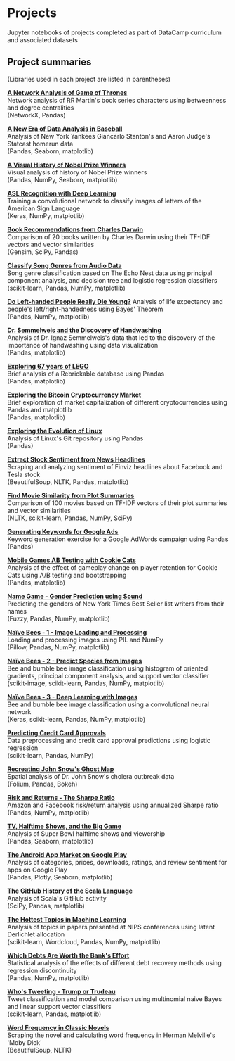 # Projects
Jupyter notebooks of projects completed as part of DataCamp curriculum and associated datasets

## Project summaries
(Libraries used in each project are listed in parentheses)

[**A Network Analysis of Game of Thrones**](https://github.com/Stas-Medvedev/Projects/blob/main/A%20Network%20Analysis%20of%20Game%20of%20Thrones/notebook.ipynb)  
Network analysis of RR Martin's book series characters using betweenness and degree centralities  
(NetworkX, Pandas)

[**A New Era of Data Analysis in Baseball**](https://github.com/Stas-Medvedev/Projects/blob/main/A%20New%20Era%20of%20Data%20Analysis%20in%20Baseball/notebook.ipynb)  
Analysis of New York Yankees Giancarlo Stanton's and Aaron Judge's Statcast homerun data  
(Pandas, Seaborn, matplotlib)

[**A Visual History of Nobel Prize Winners**](https://github.com/Stas-Medvedev/Projects/blob/main/A%20Visual%20History%20of%20Nobel%20Prize%20Winners/notebook.ipynb)  
Visual analysis of history of Nobel Prize winners  
(Pandas, NumPy, Seaborn, matplotlib)

[**ASL Recognition with Deep Learning**](https://github.com/Stas-Medvedev/Projects/blob/main/ASL%20Recognition%20with%20Deep%20Learning/notebook.ipynb)  
Training a convolutional network to classify images of letters of the American Sign Language  
(Keras, NumPy, matplotlib)

[**Book Recommendations from Charles Darwin**](https://github.com/Stas-Medvedev/Projects/blob/main/Book%20Recommendations%20from%20Charles%20Darwin/notebook.ipynb)  
Comparison of 20 books written by Charles Darwin using their TF-IDF vectors and vector similarities  
(Gensim, SciPy, Pandas)

[**Classify Song Genres from Audio Data**](https://github.com/Stas-Medvedev/Projects/blob/main/Classify%20Song%20Genres%20from%20Audio%20Data/notebook.ipynb)  
Song genre classification based on The Echo Nest data using principal component analysis, and decision tree and logistic regression classifiers  
(scikit-learn, Pandas, NumPy, matplotlib)

[**Do Left-handed People Really Die Young?**](https://github.com/Stas-Medvedev/DataCamp-Projects/blob/main/Do%20Left-handed%20People%20Really%20Die%20Young_/notebook.ipynb)
Analysis of life expectancy and people's left/right-handedness using Bayes' Theorem  
(Pandas, NumPy, matplotlib)

[**Dr. Semmelweis and the Discovery of Handwashing**](https://github.com/Stas-Medvedev/Projects/blob/main/Dr.%20Semmelweis%20and%20the%20Discovery%20of%20Handwashing/notebook.ipynb)  
Analysis of Dr. Ignaz Semmelweis's data that led to the discovery of the importance of handwashing using data visualization  
(Pandas, matplotlib)

[**Exploring 67 years of LEGO**](https://github.com/Stas-Medvedev/Projects/blob/main/Exploring%2067%20years%20of%20LEGO/notebook.ipynb)  
Brief analysis of a Rebrickable database using Pandas   
(Pandas, matplotlib)

[**Exploring the Bitcoin Cryptocurrency Market**](https://github.com/Stas-Medvedev/Projects/blob/main/Exploring%20the%20Bitcoin%20Cryptocurrency%20Market/notebook.ipynb)  
Brief exploration of market capitalization of different cryptocurrencies using Pandas and matplotlib  
(Pandas, matplotlib)

[**Exploring the Evolution of Linux**](https://github.com/Stas-Medvedev/Projects/blob/main/Exploring%20the%20Evolution%20of%20Linux/notebook.ipynb)  
Analysis of Linux's Git repository using Pandas  
(Pandas)

[**Extract Stock Sentiment from News Headlines**](https://github.com/Stas-Medvedev/Projects/blob/main/Extract%20Stock%20Sentiment%20from%20News%20Headlines/notebook.ipynb)  
Scraping and analyzing sentiment of Finviz headlines about Facebook and Tesla stock  
(BeautifulSoup, NLTK, Pandas, matplotlib)

[**Find Movie Similarity from Plot Summaries**](https://github.com/Stas-Medvedev/Projects/blob/main/Find%20Movie%20Similarity%20from%20Plot%20Summaries/notebook.ipynb)  
Comparison of 100 movies based on TF-IDF vectors of their plot summaries and vector similarities  
(NLTK, scikit-learn, Pandas, NumPy, SciPy)

[**Generating Keywords for Google Ads**](https://github.com/Stas-Medvedev/Projects/blob/main/Generating%20Keywords%20for%20Google%20Ads/notebook.ipynb)  
Keyword generation exercise for a Google AdWords campaign using Pandas  
(Pandas)

[**Mobile Games AB Testing with Cookie Cats**](https://github.com/Stas-Medvedev/Projects/blob/main/Mobile%20Games%20AB%20Testing%20with%20Cookie%20Cats/notebook.ipynb)  
Analysis of the effect of gameplay change on player retention for Cookie Cats using A/B testing and bootstrapping  
(Pandas, matplotlib)

[**Name Game - Gender Prediction using Sound**](https://github.com/Stas-Medvedev/Projects/blob/main/Name%20Game_%20Gender%20Prediction%20using%20Sound/notebook.ipynb)  
Predicting the genders of New York Times Best Seller list writers from their names  
(Fuzzy, Pandas, NumPy, matplotlib)

[**Naïve Bees - 1 - Image Loading and Processing**](https://github.com/Stas-Medvedev/Projects/blob/main/Na%C3%AFve%20Bees%20-%201%20-%20Image%20Loading%20and%20Processing/notebook.ipynb)  
Loading and processing images using PIL and NumPy  
(Pillow, Pandas, NumPy, matplotlib)

[**Naïve Bees - 2 - Predict Species from Images**](https://github.com/Stas-Medvedev/Projects/blob/main/Na%C3%AFve%20Bees%20-%202%20-%20Predict%20Species%20from%20Images/notebook.ipynb)  
Bee and bumble bee image classification using histogram of oriented gradients, principal component analysis, and support vector classifier  
(scikit-image, scikit-learn, Pandas, NumPy, matplotlib)

[**Naïve Bees - 3 - Deep Learning with Images**](https://github.com/Stas-Medvedev/Projects/blob/main/Na%C3%AFve%20Bees%20-%203%20-%20Deep%20Learning%20with%20Images/notebook.ipynb)  
Bee and bumble bee image classification using a convolutional neural network  
(Keras, scikit-learn, Pandas, NumPy, matplotlib)

[**Predicting Credit Card Approvals**](https://github.com/Stas-Medvedev/Projects/blob/main/Predicting%20Credit%20Card%20Approvals/notebook.ipynb)  
Data preprocessing and credit card approval predictions using logistic regression  
(scikit-learn, Pandas, NumPy)

[**Recreating John Snow's Ghost Map**](https://github.com/Stas-Medvedev/Projects/blob/main/Recreating%20John%20Snow's%20Ghost%20Map/notebook.ipynb)  
Spatial analysis of Dr. John Snow's cholera outbreak data  
(Folium, Pandas, Bokeh)

[**Risk and Returns - The Sharpe Ratio**](https://github.com/Stas-Medvedev/Projects/blob/main/Risk%20and%20Returns_%20The%20Sharpe%20Ratio/notebook.ipynb)  
Amazon and Facebook risk/return analysis using annualized Sharpe ratio  
(Pandas, NumPy, matplotlib)

[**TV, Halftime Shows, and the Big Game**](https://github.com/Stas-Medvedev/Projects/blob/main/TV%2C%20Halftime%20Shows%2C%20and%20the%20Big%20Game/notebook.ipynb)  
Analysis of Super Bowl halftime shows and viewership  
(Pandas, Seaborn, matplotlib)

[**The Android App Market on Google Play**](https://github.com/Stas-Medvedev/Projects/blob/main/The%20Android%20App%20Market%20on%20Google%20Play/notebook.ipynb)  
Analysis of categories, prices, downloads, ratings, and review sentiment for apps on Google Play  
(Pandas, Plotly, Seaborn, matplotlib)

[**The GitHub History of the Scala Language**](https://github.com/Stas-Medvedev/Projects/blob/main/The%20GitHub%20History%20of%20the%20Scala%20Language/notebook.ipynb)  
Analysis of Scala's GitHub activity  
(SciPy, Pandas, matplotlib)

[**The Hottest Topics in Machine Learning**](https://github.com/Stas-Medvedev/Projects/blob/main/The%20Hottest%20Topics%20in%20Machine%20Learning/notebook.ipynb)  
Analysis of topics in papers presented at NIPS conferences using latent Derlichlet allocation  
(scikit-learn, Wordcloud, Pandas, NumPy, matplotlib)

[**Which Debts Are Worth the Bank's Effort**](https://github.com/Stas-Medvedev/DataCamp-Projects/blob/main/Which%20Debts%20Are%20Worth%20the%20Bank's%20Effort/notebook.ipynb)  
Statistical analysis of the effects of different debt recovery methods using regression discontinuity    
(Pandas, NumPy, matplotlib)

[**Who's Tweeting - Trump or Trudeau**](https://github.com/Stas-Medvedev/Projects/blob/main/Who's%20Tweeting%20-%20Trump%20or%20Trudeau/notebook.ipynb)  
Tweet classification and model comparison using multinomial naive Bayes and linear support vector classifiers  
(scikit-learn, Pandas, matplotlib)

[**Word Frequency in Classic Novels**](https://github.com/Stas-Medvedev/Projects/blob/main/Word%20Frequency%20in%20Classic%20Novels/notebook.ipynb)  
Scraping the novel and calculating word frequency in Herman Melville's 'Moby Dick'  
(BeautifulSoup, NLTK)
